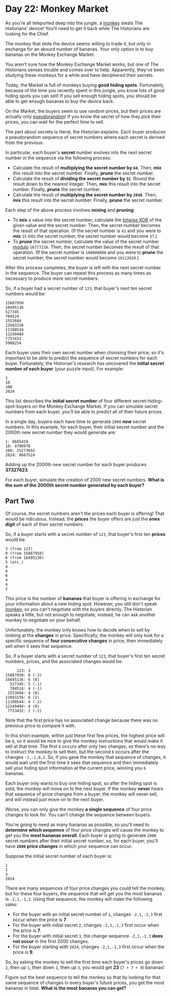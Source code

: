 # Day 22: Monkey Market

As you're all teleported deep into the jungle, a [monkey](https://adventofcode.com/2022/day/11) steals The Historians'
device! You'll need to get it back while The Historians are looking for the Chief.

The monkey that stole the device seems willing to trade it, but only in exchange for an absurd number of bananas. Your
only option is to buy bananas on the Monkey Exchange Market.

You aren't sure how the Monkey Exchange Market works, but one of The Historians senses trouble and comes over to help.
Apparently, they've been studying these monkeys for a while and have deciphered their secrets.

Today, the Market is full of monkeys buying **good hiding spots**. Fortunately, because of the time you recently spent
in this jungle, you know lots of good hiding spots you can sell! If you sell enough hiding spots, you should be able to
get enough bananas to buy the device back.

On the Market, the buyers seem to use random prices, but their prices are actually only
[pseudorandom](https://en.wikipedia.org/wiki/Pseudorandom_number_generator)! If you know the secret of how they pick
their prices, you can wait for the perfect time to sell.

The part about secrets is literal, the Historian explains. Each buyer produces a pseudorandom sequence of secret numbers
where each secret is derived from the previous.

In particular, each buyer's **secret** number evolves into the next secret number in the sequence via the following
process:

- Calculate the result of **multiplying the secret number by `64`**. Then, **mix** this result into the secret number.
  Finally, **prune** the secret number.
- Calculate the result of **dividing the secret number by `32`**. Round the result down to the nearest integer. Then,
  **mix** this result into the secret number. Finally, **prune** the secret number.
- Calculate the result of **multiplying the secret number by `2048`**. Then, **mix** this result into the secret number.
  Finally, **prune** the secret number.

Each step of the above process involves **mixing** and **pruning**:

- To **mix** a value into the secret number, calculate the
  [bitwise XOR](https://en.wikipedia.org/wiki/Bitwise_operation#XOR) of the given value and the secret number. Then, the
  secret number becomes the result of that operation. (If the secret number is `42` and you were to **mix** `15` into
  the secret number, the secret number would become `37`.)
- To **prune** the secret number, calculate the value of the secret number
  [modulo](https://en.wikipedia.org/wiki/Modulo) `16777216`. Then, the secret number becomes the result of that
  operation. (If the secret number is `100000000` and you were to **prune** the secret number, the secret number would
  become `16113920`.)

After this process completes, the buyer is left with the next secret number in the sequence. The buyer can repeat this
process as many times as necessary to produce more secret numbers.

So, if a buyer had a secret number of `123`, that buyer's next ten secret numbers would be:

```text
15887950
16495136
527345
704524
1553684
12683156
11100544
12249484
7753432
5908254
```

Each buyer uses their own secret number when choosing their price, so it's important to be able to predict the sequence
of secret numbers for each buyer. Fortunately, the Historian's research has uncovered the
**initial secret number of each buyer** (your puzzle input). For example:

```text
1
10
100
2024
```

This list describes the **initial secret number** of four different secret-hiding-spot-buyers on the Monkey Exchange
Market. If you can simulate secret numbers from each buyer, you'll be able to predict all of their future prices.

In a single day, buyers each have time to generate `2000` **new** secret numbers. In this example, for each buyer, their
initial secret number and the 2000th new secret number they would generate are:

```text
1: 8685429
10: 4700978
100: 15273692
2024: 8667524
```

Adding up the 2000th new secret number for each buyer produces **37327623**.

For each buyer, simulate the creation of 2000 new secret numbers.
**What is the sum of the 2000th secret number generated by each buyer?**

## Part Two

Of course, the secret numbers aren't the prices each buyer is offering! That would be ridiculous. Instead, the
**prices** the buyer offers are just the **ones digit** of each of their secret numbers.

So, if a buyer starts with a secret number of `123`, that buyer's first ten **prices** would be:

```text
3 (from 123)
0 (from 15887950)
6 (from 16495136)
5 (etc.)
4
4
6
4
4
2
```

This price is the number of **bananas** that buyer is offering in exchange for your information about a new hiding spot.
However, you still don't speak [monkey](https://adventofcode.com/2022/day/21), so you can't negotiate with the buyers
directly. The Historian speaks a little, but not enough to negotiate; instead, he can ask another monkey to negotiate on
your behalf.

Unfortunately, the monkey only knows how to decide when to sell by looking at the **changes** in price. Specifically,
the monkey will only look for a specific sequence of **four consecutive changes** in price, then immediately sell when
it sees that sequence.

So, if a buyer starts with a secret number of `123`, that buyer's first ten secret numbers, prices, and the associated
changes would be:

```text
     123: 3
15887950: 0 (-3)
16495136: 6 (6)
  527345: 5 (-1)
  704524: 4 (-1)
 1553684: 4 (0)
12683156: 6 (2)
11100544: 4 (-2)
12249484: 4 (0)
 7753432: 2 (-2)
```

Note that the first price has no associated change because there was no previous price to compare it with.

In this short example, within just these first few prices, the highest price will be `6`, so it would be nice to give
the monkey instructions that would make it sell at that time. The first `6` occurs after only two changes, so there's no
way to instruct the monkey to sell then, but the second `6` occurs after the changes `-1,-1,0,2`. So, if you gave the
monkey that sequence of changes, it would wait until the first time it sees that sequence and then immediately sell your
hiding spot information at the current price, winning you `6` bananas.

Each buyer only wants to buy one hiding spot, so after the hiding spot is sold, the monkey will move on to the next
buyer. If the monkey **never** hears that sequence of price changes from a buyer, the monkey will never sell, and will
instead just move on to the next buyer.

Worse, you can only give the monkey **a single sequence** of four price changes to look for. You can't change the
sequence between buyers.

You're going to need as many bananas as possible, so you'll need to **determine which sequence** of four price changes
will cause the monkey to get you the **most bananas overall**. Each buyer is going to generate `2000` secret numbers
after their initial secret number, so, for each buyer, you'll have **`2000` price changes** in which your sequence can
occur.

Suppose the initial secret number of each buyer is:

```text
1
2
3
2024
```

There are many sequences of four price changes you could tell the monkey, but for these four buyers, the sequence that
will get you the most bananas is `-2,1,-1,3`. Using that sequence, the monkey will make the following sales:

- For the buyer with an initial secret number of `1`, changes `-2,1,-1,3` first occur when the price is **7**.
- For the buyer with initial secret `2`, changes `-2,1,-1,3` first occur when the price is **7**.
- For the buyer with initial secret `3`, the change sequence `-2,1,-1,3` **does not occur** in the first 2000 changes.
- For the buyer starting with `2024`, changes `-2,1,-1,3` first occur when the price is **9**.

So, by asking the monkey to sell the first time each buyer's prices go down `2`, then up `1`, then down `1`, then up `3`,
you would get **23** (`7 + 7 + 9`) bananas!

Figure out the best sequence to tell the monkey so that by looking for that same sequence of changes in every buyer's
future prices, you get the most bananas in total. **What is the most bananas you can get?**
